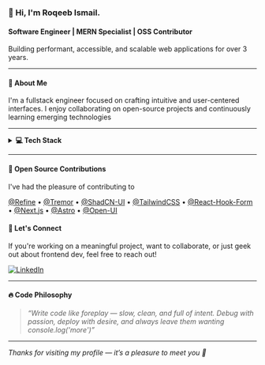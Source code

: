 ### 👋 Hi, I'm Roqeeb Ismail.

#### Software Engineer | MERN Specialist | OSS Contributor  
Building performant, accessible, and scalable web applications for over 3 years.

---

#### 🧩 About Me

I'm a fullstack engineer focused on crafting intuitive and user-centered interfaces. I enjoy collaborating on open-source projects and continuously learning emerging technologies

---


<details>
  <summary><strong>💻 Tech Stack</strong></summary>

**Languages & Frameworks**  
![JavaScript](https://img.shields.io/badge/JavaScript-F7DF1E?style=flat&logo=javascript&logoColor=black)
![TypeScript](https://img.shields.io/badge/TypeScript-white?style=flat&logo=typescript&logoColor=3178C6)
![Python](https://img.shields.io/badge/Python-3776AB?style=flat&logo=python&logoColor=white)
![Node.js](https://img.shields.io/badge/Node.js-339933?style=flat&logo=nodedotjs&logoColor=white)
![React](https://img.shields.io/badge/React-20232A?style=flat&logo=react)
![Next.js](https://img.shields.io/badge/Next.js-000000?style=flat&logo=nextdotjs)
![Express.js](https://img.shields.io/badge/Express.js-grey?style=flat&logo=express)
![NestJS](https://img.shields.io/badge/NestJS-E0234E?style=flat&logo=nestjs&logoColor=white)
![Fastify](https://img.shields.io/badge/Fastify-000000?style=flat&logo=fastify)
![Django](https://img.shields.io/badge/Django-092E20?style=flat&logo=django&logoColor=white)
![Flask](https://img.shields.io/badge/Flask-000000?style=flat&logo=flask&logoColor=white)

**Styling & UI**  
![TailwindCSS](https://img.shields.io/badge/TailwindCSS-06B6D4?style=flat&logo=tailwindcss)
![SCSS](https://img.shields.io/badge/SCSS-CC6699?style=flat&logo=sass&logoColor=white)
![ShadCN UI](https://img.shields.io/badge/ShadCN_UI-000000?style=flat)
![Material UI](https://img.shields.io/badge/MUI-007FFF?style=flat&logo=mui)

**State Management**  
![Redux](https://img.shields.io/badge/Redux-764ABC?style=flat&logo=redux&logoColor=white)
![Zustand](https://img.shields.io/badge/Zustand-000000?style=flat&logo=Zustand)
![React Query](https://img.shields.io/badge/React_Query-FF4154?style=flat&logo=react-query)

**Databases & ORM**  
![MongoDB](https://img.shields.io/badge/MongoDB-47A248?style=flat&logo=mongodb)
![PostgreSQL](https://img.shields.io/badge/PostgreSQL-336791?style=flat&logo=postgresql&logoColor=white)
![MySQL](https://img.shields.io/badge/MySQL-4479A1?style=flat&logo=mysql&logoColor=white)
![Prisma](https://img.shields.io/badge/Prisma-2D3748?style=flat&logo=prisma)
![Mongoose](https://img.shields.io/badge/Mongoose-880000?style=flat)

**Testing**  
![Jest](https://img.shields.io/badge/Jest-C21325?style=flat&logo=jest)
![React Testing Library](https://img.shields.io/badge/Testing_Library-E33332?style=flat&logo=testing-library)

**Version Control & CI/CD**  
![Git](https://img.shields.io/badge/Git-F05032?style=flat&logo=git)
![GitHub](https://img.shields.io/badge/GitHub-181717?style=flat&logo=github)
![GitLab](https://img.shields.io/badge/GitLab-FC6D26?style=flat&logo=gitlab)
![Docker](https://img.shields.io/badge/Docker-2496ED?style=flat&logo=docker)

**Collaboration & Tools**  
![Trello](https://img.shields.io/badge/Trello-0052CC?style=flat&logo=trello&logoColor=white)
![Jira](https://img.shields.io/badge/Jira-0052CC?style=flat&logo=jira&logoColor=white)
![Asana](https://img.shields.io/badge/Asana-273347?style=flat&logo=asana)
![MS Teams](https://img.shields.io/badge/Microsoft_Teams-6264A7?style=flat&logo=microsoft-teams)
![Basecamp](https://img.shields.io/badge/Basecamp-1D2D35?style=flat)
![Azure DevOps](https://img.shields.io/badge/Azure_DevOps-0078D7?style=flat&logo=azuredevops)

**AI & Productivity Tools**  
![ChatGPT](https://img.shields.io/badge/ChatGPT-1A1A1A?style=flat&logo=openai)
![GitHub Copilot](https://img.shields.io/badge/GitHub_Copilot-121013?style=flat&logo=github)
![Cursor](https://img.shields.io/badge/Cursor-161B22?style=flat)
![GeekSeek](https://img.shields.io/badge/GeekSeek-000000?style=flat)

</details>

---

#### 🌱 Open Source Contributions

I've had the pleasure of contributing to

[@Refine](https://github.com/refinedev/refine)  •  [@Tremor](https://github.com/tremorlabs/tremor)   •  [@ShadCN-UI](https://github.com/shadcn-ui/ui)   •  [@TailwindCSS](https://github.com/tailwindlabs/tailwindcss)  •  [@React-Hook-Form](https://github.com/react-hook-form/react-hook-form) • [@Next.js](https://github.com/vercel/next.js)   •  [@Astro](https://github.com/withastro/astro)  •  [@Open-UI](https://github.com/WICG/open-ui)  



#### 💬 Let's Connect

If you're working on a meaningful project, want to collaborate, or just geek out about frontend dev, feel free to reach out!

[![LinkedIn](https://img.shields.io/badge/Connect%20on%20LinkedIn-0A66C2?style=for-the-badge&logo=linkedin&logoColor=white)](https://www.linkedin.com/in/roqeebismail)

---

#### 🔥 Code Philosophy

> *“Write code like foreplay — slow, clean, and full of intent. Debug with passion, deploy with desire, and always leave them wanting console.log('more')”*

---

_Thanks for visiting my profile — it’s a pleasure to meet you 🤝_
